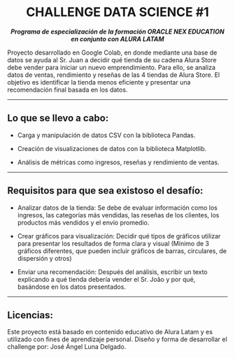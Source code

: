 <h1 align="center">CHALLENGE DATA SCIENCE #1</h1>

<p align="center"><strong><em>Programa de especialización de la formación ORACLE NEX EDUCATION en conjunto con ALURA LATAM</em></strong></p>

Proyecto desarrollado en Google Colab, en donde mediante una base de datos se ayuda al Sr. Juan a decidir qué tienda de su cadena Alura Store debe vender para iniciar un nuevo emprendimiento. 
Para ello, se analiza datos de ventas, rendimiento y reseñas de las 4 tiendas de Alura Store. 
El objetivo es identificar la tienda menos eficiente y presentar una recomendación final basada en los datos. 

---

## Lo que se llevo a cabo:
- Carga y manipulación de datos CSV con la biblioteca Pandas.

- Creación de visualizaciones de datos con la biblioteca Matplotlib.

- Análisis de métricas como ingresos, reseñas y rendimiento de ventas.

---

## Requisitos para que sea existoso el desafío:

- Analizar datos de la tienda: Se debe de evaluar información como los ingresos, las categorías más vendidas, las reseñas de los clientes, los productos más vendidos y el envío promedio.

- Crear gráficos para visualización: Decidir qué tipos de gráficos utilizar para presentar los resultados de forma clara y visual (Mínimo de 3 gráficos diferentes, que pueden incluir gráficos de barras, circulares, de dispersión y otros)

- Enviar una recomendación: Después del análisis, escribir un texto explicando a qué tienda debería vender el Sr. João y por qué, basándose en los datos presentados.

---

## Licencias:

Este proyecto está basado en contenido educativo de Alura Latam y es utilizado con fines de aprendizaje personal.
Diseño y forma de desarrollar el challenge por: José Ángel Luna Delgado.

